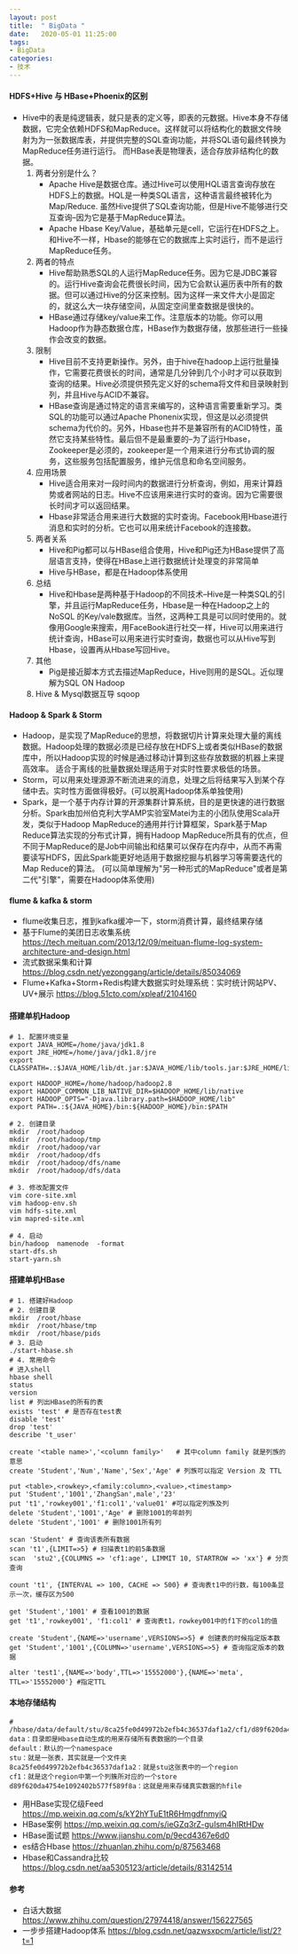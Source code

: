 ```yaml
---
layout: post
title:  " BigData "
date:   2020-05-01 11:25:00
tags:
- BigData
categories:
- 技术
---
```

#### HDFS+Hive 与 HBase+Phoenix的区别
- Hive中的表是纯逻辑表，就只是表的定义等，即表的元数据。Hive本身不存储数据，它完全依赖HDFS和MapReduce。这样就可以将结构化的数据文件映射为为一张数据库表，并提供完整的SQL查询功能，并将SQL语句最终转换为MapReduce任务进行运行。 而HBase表是物理表，适合存放非结构化的数据。                            
    1. 两者分别是什么？
        - Apache Hive是数据仓库。通过Hive可以使用HQL语言查询存放在HDFS上的数据。HQL是一种类SQL语言，这种语言最终被转化为Map/Reduce. 虽然Hive提供了SQL查询功能，但是Hive不能够进行交互查询–因为它是基于MapReduce算法。
        - Apache Hbase Key/Value，基础单元是cell，它运行在HDFS之上。和Hive不一样，Hbase的能够在它的数据库上实时运行，而不是运行MapReduce任务。
    1. 两者的特点
        - Hive帮助熟悉SQL的人运行MapReduce任务。因为它是JDBC兼容的。运行Hive查询会花费很长时间，因为它会默认遍历表中所有的数据。但可以通过Hive的分区来控制。因为这样一来文件大小是固定的，就这么大一块存储空间，从固定空间里查数据是很快的。
        - HBase通过存储key/value来工作。注意版本的功能。你可以用Hadoop作为静态数据仓库，HBase作为数据存储，放那些进行一些操作会改变的数据。
    1. 限制
        - Hive目前不支持更新操作。另外，由于hive在hadoop上运行批量操作，它需要花费很长的时间，通常是几分钟到几个小时才可以获取到查询的结果。Hive必须提供预先定义好的schema将文件和目录映射到列，并且Hive与ACID不兼容。
        - HBase查询是通过特定的语言来编写的，这种语言需要重新学习。类SQL的功能可以通过Apache Phonenix实现，但这是以必须提供schema为代价的。另外，Hbase也并不是兼容所有的ACID特性，虽然它支持某些特性。最后但不是最重要的–为了运行Hbase，Zookeeper是必须的，zookeeper是一个用来进行分布式协调的服务，这些服务包括配置服务，维护元信息和命名空间服务。
    1. 应用场景
        - Hive适合用来对一段时间内的数据进行分析查询，例如，用来计算趋势或者网站的日志。Hive不应该用来进行实时的查询。因为它需要很长时间才可以返回结果。
        - Hbase非常适合用来进行大数据的实时查询。Facebook用Hbase进行消息和实时的分析。它也可以用来统计Facebook的连接数。
    1. 两者关系
        - Hive和Pig都可以与HBase组合使用，Hive和Pig还为HBase提供了高层语言支持，使得在HBase上进行数据统计处理变的非常简单
        - Hive与HBase，都是在Hadoop体系使用
    1. 总结
        - Hive和Hbase是两种基于Hadoop的不同技术–Hive是一种类SQL的引擎，并且运行MapReduce任务，Hbase是一种在Hadoop之上的NoSQL 的Key/vale数据库。当然，这两种工具是可以同时使用的。就像用Google来搜索，用FaceBook进行社交一样，Hive可以用来进行统计查询，HBase可以用来进行实时查询，数据也可以从Hive写到Hbase，设置再从Hbase写回Hive。
    1. 其他
        - Pig是接近脚本方式去描述MapReduce，Hive则用的是SQL。近似理解为SQL ON Hadoop
    1. Hive & Mysql数据互导 sqoop
    
#### Hadoop & Spark & Storm
- Hadoop，是实现了MapReduce的思想，将数据切片计算来处理大量的离线数据。Hadoop处理的数据必须是已经存放在HDFS上或者类似HBase的数据库中，所以Hadoop实现的时候是通过移动计算到这些存放数据的机器上来提高效率。
  适合于离线的批量数据处理适用于对实时性要求极低的场景。
- Storm，可以用来处理源源不断流进来的消息，处理之后将结果写入到某个存储中去。实时性方面做得极好。(可以脱离Hadoop体系单独使用)
- Spark，是一个基于内存计算的开源集群计算系统，目的是更快速的进行数据分析。Spark由加州伯克利大学AMP实验室Matei为主的小团队使用Scala开发，类似于Hadoop MapReduce的通用并行计算框架，Spark基于Map Reduce算法实现的分布式计算，拥有Hadoop MapReduce所具有的优点，但不同于MapReduce的是Job中间输出和结果可以保存在内存中，从而不再需要读写HDFS，因此Spark能更好地适用于数据挖掘与机器学习等需要迭代的Map Reduce的算法。
  (可以简单理解为"另一种形式的MapReduce"或者是第二代"引擎"，需要在Hadoop体系使用)

#### flume & kafka & storm
- flume收集日志，推到kafka缓冲一下，storm消费计算，最终结果存储
- 基于Flume的美团日志收集系统 <https://tech.meituan.com/2013/12/09/meituan-flume-log-system-architecture-and-design.html>
- 流式数据采集和计算 <https://blog.csdn.net/yezonggang/article/details/85034069>
- Flume+Kafka+Storm+Redis构建大数据实时处理系统：实时统计网站PV、UV+展示 <https://blog.51cto.com/xpleaf/2104160>

#### 搭建单机Hadoop
```shell
# 1. 配置环境变量
export JAVA_HOME=/home/java/jdk1.8
export JRE_HOME=/home/java/jdk1.8/jre
export CLASSPATH=.:$JAVA_HOME/lib/dt.jar:$JAVA_HOME/lib/tools.jar:$JRE_HOME/lib

export HADOOP_HOME=/home/hadoop/hadoop2.8
export HADOOP_COMMON_LIB_NATIVE_DIR=$HADOOP_HOME/lib/native
export HADOOP_OPTS="-Djava.library.path=$HADOOP_HOME/lib"
export PATH=.:${JAVA_HOME}/bin:${HADOOP_HOME}/bin:$PATH

# 2. 创建目录
mkdir  /root/hadoop  
mkdir  /root/hadoop/tmp  
mkdir  /root/hadoop/var  
mkdir  /root/hadoop/dfs  
mkdir  /root/hadoop/dfs/name  
mkdir  /root/hadoop/dfs/data

# 3. 修改配置文件
vim core-site.xml
vim hadoop-env.sh
vim hdfs-site.xml
vim mapred-site.xml

# 4. 启动
bin/hadoop  namenode  -format
start-dfs.sh
start-yarn.sh
```  

#### 搭建单机HBase
```shell
# 1. 搭建好Hadoop
# 2. 创建目录
mkdir  /root/hbase  
mkdir  /root/hbase/tmp  
mkdir  /root/hbase/pids
# 3. 启动
./start-hbase.sh
# 4. 常用命令
# 进入shell
hbase shell
status
version
list # 列出HBase的所有的表
exists 'test' # 是否存在test表
disable 'test'
drop 'test'
describe 't_user'

create '<table name>','<column family>'   # 其中column family 就是列族的意思
create 'Student','Num','Name','Sex','Age' # 列族可以指定 Version 及 TTL

put <table>,<rowkey>,<family:column>,<value>,<timestamp>
put 'Student','1001','ZhangSan',male','23'
put 't1','rowkey001','f1:col1','value01' #可以指定列族及列
delete 'Student','1001','Age' # 删除1001的年龄列
delete 'Student','1001' # 删除1001所有列

scan 'Student' # 查询该表所有数据
scan 't1',{LIMIT=>5} # 扫描表t1的前5条数据
scan  'stu2',{COLUMNS => 'cf1:age', LIMMIT 10, STARTROW => 'xx'} # 分页查询

count 't1', {INTERVAL => 100, CACHE => 500} # 查询表t1中的行数，每100条显示一次，缓存区为500

get 'Student','1001' # 查看1001的数据
get 't1','rowkey001', 'f1:col1' # 查询表t1，rowkey001中的f1下的col1的值

create 'Student',{NAME=>'username',VERSIONS=>5} # 创建表的时候指定版本数
get 'Student','1001',{COLUMN=>'username',VERSIONS=>5} # 查询指定版本的数据

alter 'test1',{NAME=>'body',TTL=>'15552000'},{NAME=>'meta', TTL=>'15552000'} #指定TTL

```
#### 本地存储结构
```shell
# /hbase/data/default/stu/8ca25fe0d49972b2efb4c36537daf1a2/cf1/d89f620da4754e1092402b577f589f8a
data：目录即是Hbase自动生成的用来存储所有表数据的一个目录
default：默认的一个namespace
stu：就是一张表，其实就是一个文件夹
8ca25fe0d49972b2efb4c36537daf1a2：就是stu这张表中的一个region
cf1：就是这个region中第一个列簇所对应的一个store
d89f620da4754e1092402b577f589f8a：这就是用来存储真实数据的hfile
```

- 用HBase实现亿级Feed <https://mp.weixin.qq.com/s/kY2hYTuE1tR6HmgdfnmyiQ>
- HBase案例 <https://mp.weixin.qq.com/s/ieGZq3rZ-guIsm4hIRtHDw>
- HBase面试题 <https://www.jianshu.com/p/9ecd4367e6d0>
- es结合Hbase <https://zhuanlan.zhihu.com/p/87563468>
- Hbase和Cassandra比较 <https://blog.csdn.net/aa5305123/article/details/83142514>

#### 参考
- 白话大数据 <https://www.zhihu.com/question/27974418/answer/156227565>
- 一步步搭建Hadoop体系 <https://blog.csdn.net/qazwsxpcm/article/list/2?t=1>